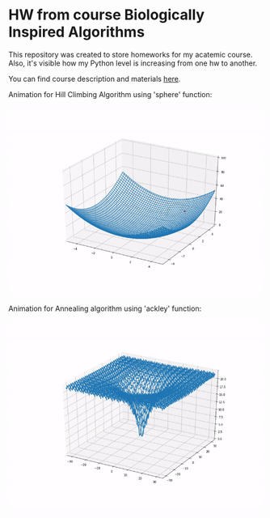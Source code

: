 # HW from course Biologically Inspired Algorithms 

This repository was created to store homeworks for my acatemic course. Also, it's visible how my Python level is increasing from one hw to another.

You can find course description and materials [here](https://homel.vsb.cz/~ska206/bia.html). 



Animation for Hill Climbing Algorithm using 'sphere' function:

<IMG SRC="https://github.com/ens-a/BIA/blob/main/gifs/2-Hill_climbing.gif"
    align="center" >
  

Animation for Annealing algorithm using 'ackley' function:

![grab-landing-page](https://github.com/ens-a/BIA/blob/main/gifs/3-Annealing.gif)



 
